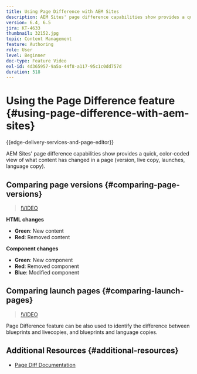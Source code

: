 ```yaml
---
title: Using Page Difference with AEM Sites
description: AEM Sites' page difference capabilities show provides a quick, color-coded view of what content has changed in a page (version, live copy, launches, language copy).
version: 6.4, 6.5
jira: KT-4633
thumbnail: 32152.jpg
topic: Content Management
feature: Authoring
role: User
level: Beginner
doc-type: Feature Video
exl-id: 4d365957-9a5a-44f8-a117-95c1c0dd757d
duration: 518
---
```

# Using the Page Difference feature {#using-page-difference-with-aem-sites}

{{edge-delivery-services-and-page-editor}}

AEM Sites' page difference capabilities show provides a quick, color-coded view of what content has changed in a page (version, live copy, launches, language copy).

## Comparing page versions {#comparing-page-versions}

>[!VIDEO](https://video.tv.adobe.com/v/32152?quality=12&learn=on)

**HTML changes**

* **Green**: New content
* **Red**: Removed content

**Component changes**

* **Green**: New component
* **Red**: Removed component
* **Blue**: Modified component

## Comparing launch pages {#comparing-launch-pages}

>[!VIDEO](https://video.tv.adobe.com/v/17746?quality=12&learn=on)

Page Difference feature can be also used to identify the difference between blueprints and livecopies, and blueprints and language copies.

## Additional Resources {#additional-resources}

* [Page Diff Documentation](https://experienceleague.adobe.com/docs/experience-manager-65/authoring/siteandpage/page-diff.html)
